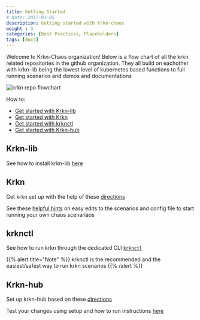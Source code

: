 ```yaml
---
title: Getting Started
# date: 2017-01-05
description: Getting started with Krkn-chaos 
weight : 3
categories: [Best Practices, Placeholders]
tags: [docs]
---
```


Welcome to Krkn-Chaos organization! Below is a flow chart of all the krkn related repositories in the github organization. They all build on eachother with krkn-lib being the lowest level of kubernetes based functions to full running scenarios and demos and documentations

![krkn repo flowchart](images/krkn-repo-flowchart.png)


How to:
* [Get started with Krkn-lib](#krkn-lib)
* [Get started with Krkn](#krkn)
* [Get started with krknctl](#krknctl)
* [Get started with Krkn-hub](#krkn-hub)

## Krkn-lib
See how to install krkn-lib [here](../installation/krkn-lib.md)

## Krkn
Get krkn set up with the help of these [directions](../installation/krkn.md)

See these [helpful hints](getting-started-krkn.md) on easy edits to the scenarios and config file to start running your own chaos scenariàos

## krknctl
See how to run krkn through the dedicated CLI [`krknctl`](../krknctl/_index.md)

{{% alert title="Note" %}}
krknctl is the recommended and the easiest/safest way to run krkn scenarios
{{% /alert %}}

## Krkn-hub
Set up krkn-hub based on these [directions](../installation/krkn-hub.md)

Test your changes using setup and how to run instructions [here](getting-started-krkn-hub.md)

